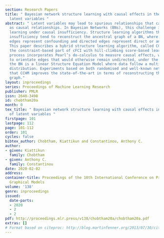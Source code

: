 ```yaml
---
section: Research Papers
title: " Bayesian network structure learning with causal effects in the presence of
  latent variables "
abstract: " Latent variables may lead to spurious relationships that can be misinterpreted
  as causal relationships. In Bayesian Networks (BNs), this challenge is known as
  learning under causal insufficiency. Structure learning algorithms that assume causal
  insufficiency tend to reconstruct the ancestral graph of a BN, where bi-directed
  edges represent confounding and directed edges represent direct or ancestral relationships.
  This paper describes a hybrid structure learning algorithm, called CCHM, which combines
  the constraint-based part of cFCI with hill-climbing score-based learning. The score-based
  process incorporates Pearl’s do-calculus to measure causal effects, which are used
  to orientate edges that would otherwise remain undirected, under the assumption
  the BN is a linear Structure Equation Model where data follow a multivariate Gaussian
  distribution. Experiments based on both randomised and well-known networks show
  that CCHM improves the state-of-the-art in terms of reconstructing the true ancestral
  graph."
layout: inproceedings
series: Proceedings of Machine Learning Research
publisher: PMLR
issn: 2640-3498
id: chobtham20a
month: 0
tex_title: " Bayesian network structure learning with causal effects in the presence
  of latent variables "
firstpage: 101
lastpage: 112
page: 101-112
order: 101
cycles: false
bibtex_author: Chobtham, Kiattikun and Constantinou, Anthony C.
author:
- given: Kiattikun
  family: Chobtham
- given: Anthony C.
  family: Constantinou
date: 2020-02-02
address: 
container-title: Proceedings of the 10th International Conference on Probabilistic
  Graphical Models
volume: '138'
genre: inproceedings
issued:
  date-parts:
  - 2020
  - 2
  - 2
pdf: http://proceedings.mlr.press/v138/chobtham20a/chobtham20a.pdf
extras: []
# Format based on citeproc: http://blog.martinfenner.org/2013/07/30/citeproc-yaml-for-bibliographies/
---
```

